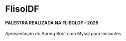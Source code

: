 # FlisolDF
#### PALESTRA REALIZADA NA FLISOLDF - 2025
Apresentação do Spring Boot com Mysql para Iniciantes

